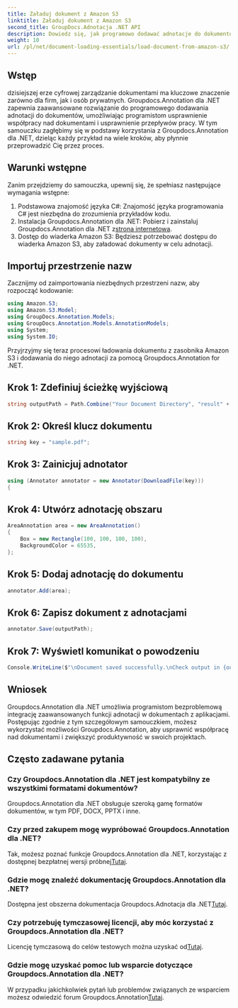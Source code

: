 ```yaml
---
title: Załaduj dokument z Amazon S3
linktitle: Załaduj dokument z Amazon S3
second_title: GroupDocs.Adnotacja .NET API
description: Dowiedz się, jak programowo dodawać adnotacje do dokumentów za pomocą Groupdocs.Annotation dla platformy .NET. Samouczek krok po kroku dotyczący bezproblemowej integracji.
weight: 10
url: /pl/net/document-loading-essentials/load-document-from-amazon-s3/
---
```

## Wstęp
dzisiejszej erze cyfrowej zarządzanie dokumentami ma kluczowe znaczenie zarówno dla firm, jak i osób prywatnych. Groupdocs.Annotation dla .NET zapewnia zaawansowane rozwiązanie do programowego dodawania adnotacji do dokumentów, umożliwiając programistom usprawnienie współpracy nad dokumentami i usprawnienie przepływów pracy. W tym samouczku zagłębimy się w podstawy korzystania z Groupdocs.Annotation dla .NET, dzieląc każdy przykład na wiele kroków, aby płynnie przeprowadzić Cię przez proces.
## Warunki wstępne
Zanim przejdziemy do samouczka, upewnij się, że spełniasz następujące wymagania wstępne:
1. Podstawowa znajomość języka C#: Znajomość języka programowania C# jest niezbędna do zrozumienia przykładów kodu.
2.  Instalacja Groupdocs.Annotation dla .NET: Pobierz i zainstaluj Groupdocs.Annotation dla .NET z[strona internetowa](https://releases.groupdocs.com/annotation/net/).
3. Dostęp do wiaderka Amazon S3: Będziesz potrzebować dostępu do wiaderka Amazon S3, aby załadować dokumenty w celu adnotacji.

## Importuj przestrzenie nazw
Zacznijmy od zaimportowania niezbędnych przestrzeni nazw, aby rozpocząć kodowanie:

```csharp
using Amazon.S3;
using Amazon.S3.Model;
using GroupDocs.Annotation.Models;
using GroupDocs.Annotation.Models.AnnotationModels;
using System;
using System.IO;
```


Przyjrzyjmy się teraz procesowi ładowania dokumentu z zasobnika Amazon S3 i dodawania do niego adnotacji za pomocą Groupdocs.Annotation for .NET.
## Krok 1: Zdefiniuj ścieżkę wyjściową
```csharp
string outputPath = Path.Combine("Your Document Directory", "result" + Path.GetExtension("input.pdf"));
```
## Krok 2: Określ klucz dokumentu
```csharp
string key = "sample.pdf";
```
## Krok 3: Zainicjuj adnotator
```csharp
using (Annotator annotator = new Annotator(DownloadFile(key)))
{
```
## Krok 4: Utwórz adnotację obszaru
```csharp
AreaAnnotation area = new AreaAnnotation()
{
    Box = new Rectangle(100, 100, 100, 100),
    BackgroundColor = 65535,
};
```
## Krok 5: Dodaj adnotację do dokumentu
```csharp
annotator.Add(area);
```
## Krok 6: Zapisz dokument z adnotacjami
```csharp
annotator.Save(outputPath);
```
## Krok 7: Wyświetl komunikat o powodzeniu
```csharp
Console.WriteLine($"\nDocument saved successfully.\nCheck output in {outputPath}.");
```

## Wniosek
Groupdocs.Annotation dla .NET umożliwia programistom bezproblemową integrację zaawansowanych funkcji adnotacji w dokumentach z aplikacjami. Postępując zgodnie z tym szczegółowym samouczkiem, możesz wykorzystać możliwości Groupdocs.Annotation, aby usprawnić współpracę nad dokumentami i zwiększyć produktywność w swoich projektach.
## Często zadawane pytania
### Czy Groupdocs.Annotation dla .NET jest kompatybilny ze wszystkimi formatami dokumentów?
Groupdocs.Annotation dla .NET obsługuje szeroką gamę formatów dokumentów, w tym PDF, DOCX, PPTX i inne.
### Czy przed zakupem mogę wypróbować Groupdocs.Annotation dla .NET?
 Tak, możesz poznać funkcje Groupdocs.Annotation dla .NET, korzystając z dostępnej bezpłatnej wersji próbnej[Tutaj](https://releases.groupdocs.com/).
### Gdzie mogę znaleźć dokumentację Groupdocs.Annotation dla .NET?
Dostępna jest obszerna dokumentacja Groupdocs.Adnotacja dla .NET[Tutaj](https://tutorials.groupdocs.com/annotation/net/).
### Czy potrzebuję tymczasowej licencji, aby móc korzystać z Groupdocs.Annotation dla .NET?
 Licencję tymczasową do celów testowych można uzyskać od[Tutaj](https://purchase.groupdocs.com/temporary-license/).
### Gdzie mogę uzyskać pomoc lub wsparcie dotyczące Groupdocs.Annotation dla .NET?
 W przypadku jakichkolwiek pytań lub problemów związanych ze wsparciem możesz odwiedzić forum Groupdocs.Annotation[Tutaj](https://forum.groupdocs.com/c/annotation/10).